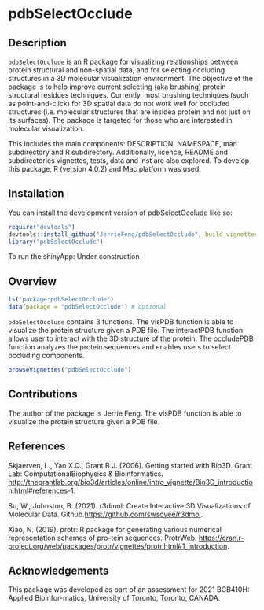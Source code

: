 
<!-- README.md is generated from README.Rmd. Please edit that file -->

# pdbSelectOcclude

<!-- badges: start -->
<!-- badges: end -->

## Description

`pdbSelectOcclude` is an R package for visualizing relationships between
protein structural and non-spatial data, and for selecting occluding
structures in a 3D molecular visualization environment. The objective of
the package is to help improve current selecting (aka brushing) protein
structural residues techniques. Currently, most brushing techniques
(such as point-and-click) for 3D spatial data do not work well for
occluded structures (i.e. molecular structures that are insidea protein
and not just on its surfaces). The package is targeted for those who are
interested in molecular visualization.

This includes the main components: DESCRIPTION, NAMESPACE, man
subdirectory and R subdirectory. Additionally, licence, README and
subdirectories vignettes, tests, data and inst are also explored. To
develop this package, R (version 4.0.2) and Mac platform was used.

## Installation

You can install the development version of pdbSelectOcclude like so:

``` r
require("devtools")
devtools::install_github("JerrieFeng/pdbSelectOcclude", build_vignettes = TRUE)
library("pdbSelectOcclude")
```

To run the shinyApp: Under construction

## Overview

``` r
ls("package:pdbSelectOcclude")
data(package = "pdbSelectOcclude") # optional
```

`pdbSelectOcclude` contains 3 functions. The visPDB function is able to
visualize the protein structure given a PDB file. The interactPDB
function allows user to interact with the 3D structure of the protein.
The occludePDB function analyzes the protein sequences and enables users
to select occluding components.

``` r
browseVignettes("pdbSelectOcclude")
```

## Contributions

The author of the package is Jerrie Feng. The visPDB function is able to
visualize the protein structure given a PDB file.

## References

Skjaerven, L., Yao X.Q., Grant B.J. (2006). Getting started with Bio3D.
Grant Lab: ComputationalBiophysics & Bioinformatics.
<http://thegrantlab.org/bio3d/articles/online/intro_vignette/Bio3D_introduction.html#references-1>.

Su, W., Johnston, B. (2021). r3dmol: Create Interactive 3D
Visualizations of Molecular Data.
Github.https://github.com/swsoyee/r3dmol.

Xiao, N. (2019). protr: R package for generating various numerical
representation schemes of pro-tein sequences. ProtrWeb.
<https://cran.r-project.org/web/packages/protr/vignettes/protr.html#1_introduction>.

## Acknowledgements

This package was developed as part of an assessment for 2021 BCB410H:
Applied Bioinfor-matics, University of Toronto, Toronto, CANADA.
